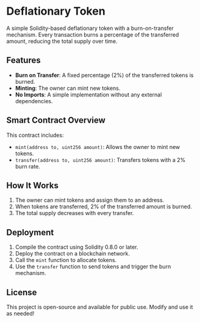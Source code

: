 # Deflationary Token

A simple Solidity-based deflationary token with a burn-on-transfer mechanism. Every transaction burns a percentage of the transferred amount, reducing the total supply over time.

## Features
- **Burn on Transfer**: A fixed percentage (2%) of the transferred tokens is burned.
- **Minting**: The owner can mint new tokens.
- **No Imports**: A simple implementation without any external dependencies.

## Smart Contract Overview
This contract includes:
- `mint(address to, uint256 amount)`: Allows the owner to mint new tokens.
- `transfer(address to, uint256 amount)`: Transfers tokens with a 2% burn rate.

## How It Works
1. The owner can mint tokens and assign them to an address.
2. When tokens are transferred, 2% of the transferred amount is burned.
3. The total supply decreases with every transfer.

## Deployment
1. Compile the contract using Solidity 0.8.0 or later.
2. Deploy the contract on a blockchain network.
3. Call the `mint` function to allocate tokens.
4. Use the `transfer` function to send tokens and trigger the burn mechanism.

## License
This project is open-source and available for public use. Modify and use it as needed!
